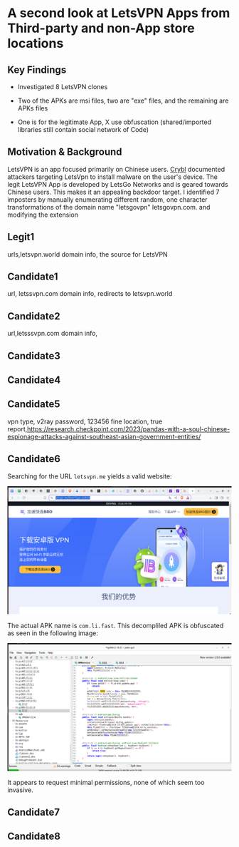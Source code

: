 # A second look at LetsVPN Apps from Third-party and non-App store locations

## Key Findings

* Investigated 8 LetsVPN clones

* Two of the APKs are msi files, two are "exe" files, and the remaining are APKs files

* One is for the legitimate App, X use obfuscation (shared/imported libraries still contain social network of Code)


## Motivation & Background

LetsVPN is an app focused primarily on Chinese users. [Crybl](https://cyble.com/blog/new-malware-campaign-targets-letsvpn-users/) 
documented attackers targeting LetsVpn to install malware on the user's device. The legit LetsVPN App is developed by LetsGo Networks and
is geared towards Chinese users. This makes it an appealing backdoor target. I identified 7 imposters by manually enumerating different
random, one character transformations of the domain name "letsgovpn" letsgovpn.com. and modifying the extension 

## Legit1

urls,letsvpn.world
domain info, the source for LetsVPN

## Candidate1

url, letssvpn.com
domain info, redirects to letsvpn.world

## Candidate2

url,letsssvpn.com
domain info,

## Candidate3

## Candidate4

## Candidate5

vpn type, v2ray
password, 123456
fine location, true
report,https://research.checkpoint.com/2023/pandas-with-a-soul-chinese-espionage-attacks-against-southeast-asian-government-entities/

## Candidate6


Searching for the URL `letsvpn.me` yields a valid website:


![Fake Website](./Candidate6/letsvpn.me.fake.png)

The actual APK name is `com.li.fast`. This decompliled APK is obfuscated as seen in the following image:

![Obfuscated APK](./Candidate6/candidate6-obfuscated.png)

It appears to request minimal permissions, none of which seem too invasive. 



## Candidate7

## Candidate8
